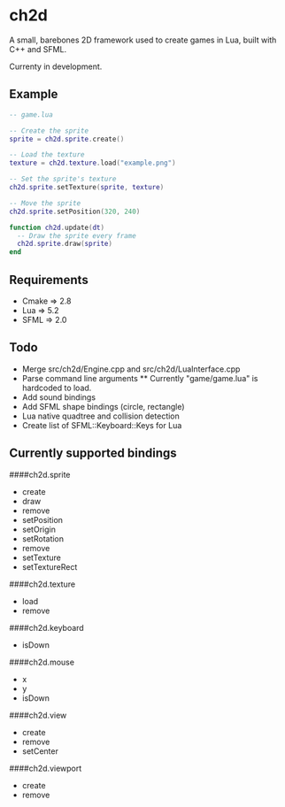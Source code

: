# ch2d
A small, barebones 2D framework used to create games in Lua, built with C++ and SFML.

Currenty in development.


## Example
```Lua
-- game.lua

-- Create the sprite
sprite = ch2d.sprite.create()

-- Load the texture
texture = ch2d.texture.load("example.png")

-- Set the sprite's texture
ch2d.sprite.setTexture(sprite, texture)

-- Move the sprite
ch2d.sprite.setPosition(320, 240)

function ch2d.update(dt)
  -- Draw the sprite every frame
  ch2d.sprite.draw(sprite)
end

```

## Requirements

*  Cmake => 2.8
*  Lua => 5.2
*  SFML => 2.0

## Todo
*  Merge src/ch2d/Engine.cpp and src/ch2d/LuaInterface.cpp
*  Parse command line arguments
** Currently "game/game.lua" is hardcoded to load.
*  Add sound bindings
*  Add SFML shape bindings (circle, rectangle)
*  Lua native quadtree and collision detection
*  Create list of SFML::Keyboard::Keys for Lua

## Currently supported bindings

####ch2d.sprite

*  create
*  draw
*  remove
*  setPosition
*  setOrigin
*  setRotation
*  remove
*  setTexture
*  setTextureRect

####ch2d.texture

*  load
*  remove

####ch2d.keyboard

*  isDown

####ch2d.mouse

*  x
*  y
*  isDown

####ch2d.view

*  create
*  remove
*  setCenter

####ch2d.viewport

*  create
*  remove
